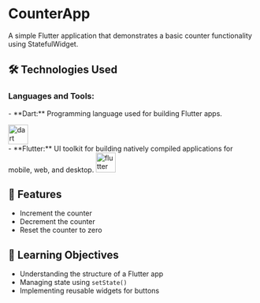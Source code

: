 # CounterApp

A simple Flutter application that demonstrates a basic counter functionality using StatefulWidget.

## 🛠️ Technologies Used
<h3 align="left">Languages and Tools:</h3>
- **Dart:** Programming language used for building Flutter apps.
<p align="left">
<img src="https://www.vectorlogo.zone/logos/dartlang/dartlang-icon.svg" alt="dart" width="40" height="40"/> <br>
- **Flutter:** UI toolkit for building natively compiled applications for mobile, web, and desktop.
<img src="https://www.vectorlogo.zone/logos/flutterio/flutterio-icon.svg" alt="flutter" width="40" height="40"/> 
</p>


## 📱 Features
- Increment the counter
- Decrement the counter
- Reset the counter to zero

## 🎯 Learning Objectives
- Understanding the structure of a Flutter app
- Managing state using `setState()`
- Implementing reusable widgets for buttons
